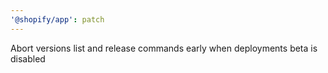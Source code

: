 ```yaml
---
'@shopify/app': patch
---
```


Abort versions list and release commands early when deployments beta is disabled
